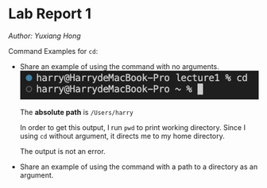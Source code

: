 # Lab Report 1

*Author: Yuxiang Hong*

Command Examples for `cd`:

* Share an example of using the command with no arguments.
![Image](cdNoPara.jpg)

  The **absolute path** is `/Users/harry`

  In order to get this output, I run `pwd` to print working directory. Since I using `cd` without argument, it directs me to my home directory.

  The output is not an error.

* Share an example of using the command with a path to a directory as an argument.

